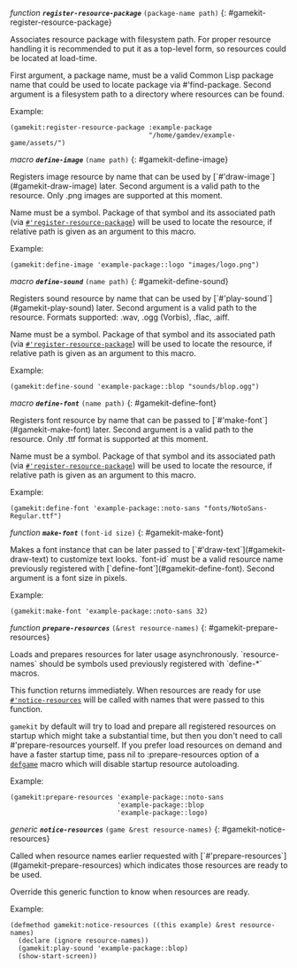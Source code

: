 *function* ***`register-resource-package`*** `(package-name path)`
{: #gamekit-register-resource-package}
<div class="bodge-docstring" markdown="block">
Associates resource package with filesystem path. For proper resource handling it is
recommended to put it as a top-level form, so resources could be located at load-time.

First argument, a package name, must be a valid Common Lisp package name that could be used to
locate package via #'find-package. Second argument is a filesystem path to a directory where
resources can be found.

Example:
```common_lisp
(gamekit:register-resource-package :example-package
                                   "/home/gamdev/example-game/assets/")
```
</div>

*macro* ***`define-image`*** `(name path)`
{: #gamekit-define-image}
<div class="bodge-docstring" markdown="block">
Registers image resource by name that can be used by [`#'draw-image`](#gamekit-draw-image)
later. Second argument is a valid path to the resource.  Only .png images are supported at this
moment.

Name must be a symbol. Package of that symbol and its associated path (via
[`#'register-resource-package`](#gamekit-register-resource-package)) will be used to locate the
resource, if relative path is given as an argument to this macro.

Example:
```common_lisp
(gamekit:define-image 'example-package::logo "images/logo.png")
```
</div>

*macro* ***`define-sound`*** `(name path)`
{: #gamekit-define-sound}
<div class="bodge-docstring" markdown="block">
Registers sound resource by name that can be used by [`#'play-sound`](#gamekit-play-sound) later.
Second argument is a valid path to the resource.  Formats supported: .wav, .ogg (Vorbis), .flac,
.aiff.

Name must be a symbol. Package of that symbol and its associated path (via
[`#'register-resource-package`](#gamekit-register-resource-package)) will be used to locate the
resource, if relative path is given as an argument to this macro.

Example:
```common_lisp
(gamekit:define-sound 'example-package::blop "sounds/blop.ogg")
```
</div>

*macro* ***`define-font`*** `(name path)`
{: #gamekit-define-font}
<div class="bodge-docstring" markdown="block">
Registers font resource by name that can be passed to [`#'make-font`](#gamekit-make-font) later.
Second argument is a valid path to the resource. Only .ttf format is supported at this moment.

Name must be a symbol. Package of that symbol and its associated path (via
[`#'register-resource-package`](#gamekit-register-resource-package)) will be used to locate the
resource, if relative path is given as an argument to this macro.

Example:
```common_lisp
(gamekit:define-font 'example-package::noto-sans "fonts/NotoSans-Regular.ttf")
```
</div>

*function* ***`make-font`*** `(font-id size)`
{: #gamekit-make-font}
<div class="bodge-docstring" markdown="block">
Makes a font instance that can be later passed to [`#'draw-text`](#gamekit-draw-text) to
customize text looks. `font-id` must be a valid resource name previously registered with
[`define-font`](#gamekit-define-font). Second argument is a font size in pixels.

Example:
```common_lisp
(gamekit:make-font 'example-package::noto-sans 32)
```
</div>

*function* ***`prepare-resources`*** `(&rest resource-names)`
{: #gamekit-prepare-resources}
<div class="bodge-docstring" markdown="block">
Loads and prepares resources for later usage asynchronously. `resource-names` should be
symbols used previously registered with `define-*` macros.

This function returns immediately. When resources are ready for use
[`#'notice-resources`](#gamekit-notice-resources) will be called with names that were passed to
this function.

`gamekit` by default will try to load and prepare all registered resources on startup which
might take a substantial time, but then you don't need to call #'prepare-resources yourself. If
you prefer load resources on demand and have a faster startup time, pass nil
to :prepare-resources option of a [`defgame`](#gamekit-defgame) macro which will disable startup
resource autoloading.

Example:
```common_lisp
(gamekit:prepare-resources 'example-package::noto-sans
                           'example-package::blop
                           'example-package::logo)
```
</div>

*generic* ***`notice-resources`*** `(game &rest resource-names)`
{: #gamekit-notice-resources}
<div class="bodge-docstring" markdown="block">
Called when resource names earlier requested with
[`#'prepare-resources`](#gamekit-prepare-resources) which indicates those resources are ready to
be used.

Override this generic function to know when resources are ready.

Example:
```common_lisp
(defmethod gamekit:notice-resources ((this example) &rest resource-names)
  (declare (ignore resource-names))
  (gamekit:play-sound 'example-package::blop)
  (show-start-screen))
```
</div>

